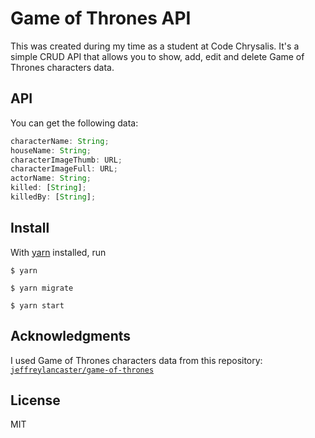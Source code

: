 # Game of Thrones API

This was created during my time as a student at Code Chrysalis. It's a simple CRUD API that allows you to show, add, edit and delete Game of Thrones characters data.

## API

You can get the following data:

```js
characterName: String;
houseName: String;
characterImageThumb: URL;
characterImageFull: URL;
actorName: String;
killed: [String];
killedBy: [String];
```

## Install

With [yarn](https://yarnpkg.com/en/) installed, run

```
$ yarn
```

```
$ yarn migrate
```

```
$ yarn start
```

## Acknowledgments

I used Game of Thrones characters data from this repository:
[`jeffreylancaster/game-of-thrones`](https://github.com/jeffreylancaster/game-of-thrones)

## License

MIT

